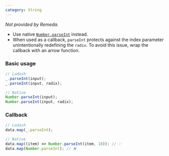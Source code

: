 ```yaml
---
category: String
---
```


_Not provided by Remeda._

- Use native [`Number.parseInt`](https://developer.mozilla.org/en-US/docs/Web/JavaScript/Reference/Global_Objects/Number/parseInt)
  instead.
- When used as a callback, `parseInt` protects against the index parameter
  unintentionally redefining the `radix`. To avoid this issue, wrap the callback
  with an arrow function.

### Basic usage

```ts
// Lodash
_.parseInt(input);
_.parseInt(input, radix);

// Native
Number.parseInt(input);
Number.parseInt(input, radix);
```

### Callback

```ts
// Lodash
data.map(_.parseInt);

// Native
data.map((item) => Number.parseInt(item, 10)); // ✅
data.map(Number.parseInt); // ❌
```
